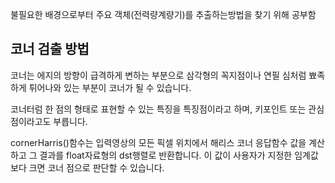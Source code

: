 불필요한 배경으로부터 주요 객체(전력량계량기)를 추출하는방법을 찾기 위해 공부함

## 코너 검출 방법

코너는 에지의 방향이 급격하게 변하는 부분으로 삼각형의 꼭지점이나 연필 심처럼 뾰족하게 튀어나와 있는 부분이 코너가 될 수 있습니다.





코너터럼 한 점의 형태로 표현할 수 있는 특징을 특징점이라고 하며, 키포인트 또는 관심점이라고도 부릅니다.



cornerHarris()함수는 입력영상의 모든 픽셀 위치에서 해리스 코너 응답함수 값을 계산하고 그 결과를 float자료형의 dst행렬로 반환합니다. 이 값이 사용자가 지정한 임계값보다 크면 코너 점으로 판단할 수 있습니다.



